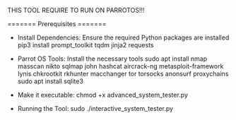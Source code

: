 THIS TOOL REQUIRE TO RUN ON PARROTOS!!!

======= Prerequisites =======

- Install Dependencies: Ensure the required Python packages are installed
pip3 install prompt_toolkit tqdm jinja2 requests

- Parrot OS Tools: Install the necessary tools
sudo apt install nmap masscan nikto sqlmap john hashcat aircrack-ng metasploit-framework lynis chkrootkit rkhunter macchanger tor torsocks anonsurf proxychains 
sudo apt install sqlite3

- Make it executable:
chmod +x advanced_system_tester.py

- Running the Tool:
sudo ./interactive_system_tester.py


